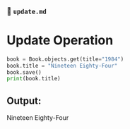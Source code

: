 ### 📄 `update.md`

# Update Operation

```python
book = Book.objects.get(title="1984")
book.title = "Nineteen Eighty-Four"
book.save()
print(book.title)
```

## Output:

Nineteen Eighty-Four
